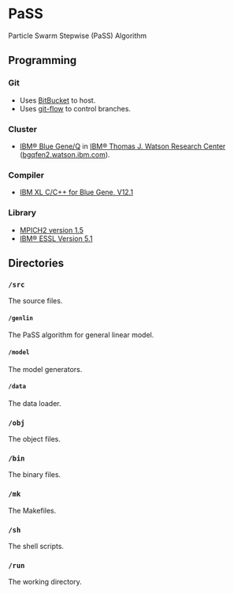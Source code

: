 # PaSS
Particle Swarm Stepwise (PaSS) Algorithm

## Programming

### Git
* Uses [BitBucket](https://bitbucket.org/emfomy/ibm-pass/) to host.
* Uses [git-flow](http://nvie.com/posts/a-successful-git-branching-model/) to control branches.

### Cluster
* [IBM® Blue Gene/Q](http://www-03.ibm.com/systems/technicalcomputing/solutions/bluegene/) in [IBM® Thomas J. Watson Research Center](http://www.research.ibm.com/labs/watson/) ([bgqfen2.watson.ibm.com]()).

### Compiler
* [IBM XL C/C++ for Blue Gene, V12.1](http://www-03.ibm.com/software/products/en/xlcc+forbluegene)

### Library
* [MPICH2 version 1.5](https://www.mpich.org/)
* [IBM® ESSL Version 5.1](http://www-03.ibm.com/systems/power/software/essl/)

## Directories

### `/src`
The source files.

#### `/genlin`
The PaSS algorithm for general linear model.

#### `/model`
The model generators.

#### `/data`
The data loader.

### `/obj`
The object files.

### `/bin`
The binary files.

### `/mk`
The Makefiles.

### `/sh`
The shell scripts.

### `/run`
The working directory.
